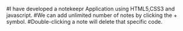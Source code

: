 #I have developed a notekeepr Application using HTML5,CSS3 and javascript.
#We can add unlimited number of notes by clicking the + symbol.
#Double-clicking a note will delete that specific code.
